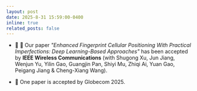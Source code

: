 ```yaml
---
layout: post
date: 2025-8-31 15:59:00-0400
inline: true
related_posts: false
---
```


- 🎉 🎉 Our paper *"Enhanced Fingerprint Cellular Positioning With Practical Imperfections: Deep Learning-Based Approaches"* has been accepted by **IEEE Wireless Communications** (with Shugong Xu, Jun Jiang, Wenjun Yu, Yilin Gao, Guangjin Pan, Shiyi Mu, Zhiqi Ai, Yuan Gao, Peigang Jiang & Cheng-Xiang Wang).
  
- 🎉 One paper is accepted by Globecom 2025.
